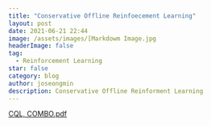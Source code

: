 ```yaml
---
title: "Conservative Offline Reinfoecement Learning"
layout: post
date: 2021-06-21 22:44
image: /assets/images/[Markdowm Image.jpg
headerImage: false
tag:
  - Reinforcement Learning
star: false
category: blog
author: joseongmin
description: Conservative Offline Reinforment Learning
---
```


[CQL, COMBO.pdf](https://github.com/seongmin-Jo/seongmin-Jo.github.io/files/7025601/CQL.COMBO.pdf)

